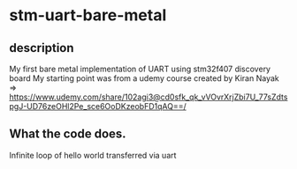 # stm-uart-bare-metal

## description
My first bare metal implementation of UART using stm32f407 discovery board 
My starting point was from a udemy course created by Kiran Nayak => https://www.udemy.com/share/102agi3@cd0sfk_qk_vVOvrXrjZbi7U_77sZdtspgJ-UD76zeOHl2Pe_sce6OoDKzeobFD1qAQ==/

## What the code does.

Infinite loop of hello world transferred via uart


